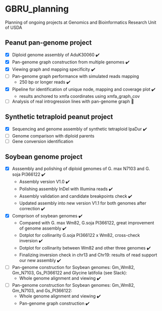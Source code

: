 # GBRU_planning
Planning of ongoing projects at Genomics and Bioinformatics Research Unit of USDA

## Peanut pan-genome project
- [x] Diploid genome assembly of AduK30060 :heavy_check_mark:
- [x] Pan-genome graph construction from multiple genomes :heavy_check_mark:
- [x] Viewing graph and mapping specificity :heavy_check_mark:
- [ ] Pan-genome graph performance with simulated reads mapping
   - 250 bp or longer reads :heavy_check_mark:
- [x] Pipeline for identification of unique node, mapping and coverage plot  :heavy_check_mark:
   - results anchored to xmfa coordinates using xmfa_graph_cov
- [ ] Analysis of real introgression lines with pan-genome graph :flight_departure:

## Synthetic tetraploid peanut project
- [x] Sequencing and genome assembly of synthetic tetraploid IpaDur :heavy_check_mark:
- [ ] Genome comparison with diploid parents 
- [ ] Gene conversion identification

## Soybean genome project
- [x] Asssembly and polishing of diploid genomes of G. max N7103 and G. soja PI366122 :heavy_check_mark:
  - Assembly version V1.0 :heavy_check_mark:
  - Polishing assembly InDel with Illumina reads :heavy_check_mark:
  - Assembly validation and candidate breakpoints check :heavy_check_mark:
  - Updated assembly into new version V1.1 for both genomes after correction :heavy_check_mark:
- [x] Comprison of soybean genomes :heavy_check_mark:
  - Compared with G. max Wm82, G.soja PI366122, great improvement of genome assembly :heavy_check_mark:
  - Dotplot for collinarity G.soja PI366122 x Wm82, cross-check inversion :heavy_check_mark:
  - Dotplot for collinarity between Wm82 and other three genomes :heavy_check_mark:
  - Finalizing inversion check in chr13 and Chr19: results of read support our new assembly :heavy_check_mark:
- [ ] Pan-genome construction for Soybean genomes: Gm_Wm82, Gm_N7103, Gs_PI366122 and Glycine latifolia (see Slack):
  - Whole genome alignment and viewing :heavy_check_mark:
- [ ] Pan-genome construction for Soybean genomes: Gm_Wm82, Gm_N7103, and Gs_PI366122:
  - Whole genome alignment and viewing :heavy_check_mark:
  - Pan-genome graph construction :heavy_check_mark:

